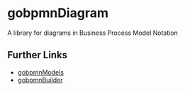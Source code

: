 # gobpmnDiagram

A library for diagrams in Business Process Model Notation

## Further Links

+ [gobpmnModels](https://github.com/deemount/gobpmnModels)
+ [gobpmnBuilder](https://github.com/deemount/gobpmnBuilder)
